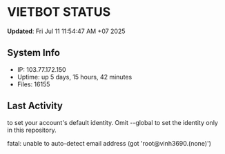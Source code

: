 # VIETBOT STATUS
**Updated**: Fri Jul 11 11:54:47 AM +07 2025

## System Info
- IP: 103.77.172.150
- Uptime: up 5 days, 15 hours, 42 minutes
- Files: 16155

## Last Activity

to set your account's default identity.
Omit --global to set the identity only in this repository.

fatal: unable to auto-detect email address (got 'root@vinh3690.(none)')

